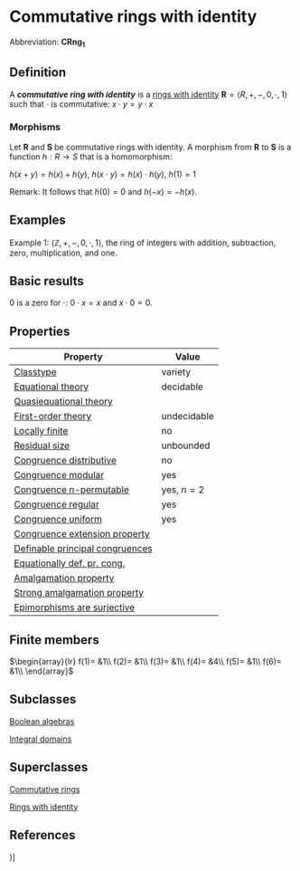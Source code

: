 # Commutative rings with identity

Abbreviation: **CRng$_1$**
## Definition
A ***commutative ring with identity*** is a [rings with identity](rings_with_identitys.md) $\mathbf{R}=\langle R,+,-,0,\cdot,1
\rangle$ such that 
$\cdot$ is commutative:  $x\cdot y=y\cdot x$

### Morphisms
Let $\mathbf{R}$ and $\mathbf{S}$ be commutative rings with identity. A morphism from $\mathbf{R}$
to $\mathbf{S}$ is a function $h:R\rightarrow S$ that is a homomorphism: 

$h(x+y)=h(x)+h(y)$, $h(x\cdot y)=h(x)\cdot h(y)$, $h(1)=1$

Remark: 
It follows that $h(0)=0$ and $h(-x)=-h(x)$.

## Examples
Example 1: $\langle\mathbb{Z},+,-,0,\cdot,1\rangle$, the ring of integers with addition, subtraction, zero, multiplication, and one.


## Basic results
$0$ is a zero for $\cdot$: $0\cdot x=x$ and $x\cdot 0=0$.

## Properties


|Property|Value|
|---|---|
|[Classtype](classtype.md)  |variety |
|[Equational theory](equational_theory.md)  |decidable |
|[Quasiequational theory](quasiequational_theory.md)  | |
|[First-order theory](first-order_theory.md)  |undecidable |
|[Locally finite](locally_finite.md)  |no |
|[Residual size](residual_size.md)  |unbounded |
|[Congruence distributive](congruence_distributive.md)  |no |
|[Congruence modular](congruence_modular.md)  |yes |
|[Congruence n-permutable](congruence_n-permutable.md)  |yes, $n=2$ |
|[Congruence regular](congruence_regular.md)  |yes |
|[Congruence uniform](congruence_uniform.md)  |yes |
|[Congruence extension property](congruence_extension_property.md)  | |
|[Definable principal congruences](definable_principal_congruences.md)  | |
|[Equationally def. pr. cong.](equationally_def._pr._cong..md)  | |
|[Amalgamation property](amalgamation_property.md)  | |
|[Strong amalgamation property](strong_amalgamation_property.md)  | |
|[Epimorphisms are surjective](epimorphisms_are_surjective.md)  | |
## Finite members

$\begin{array}{lr}
f(1)= &1\\
f(2)= &1\\
f(3)= &1\\
f(4)= &4\\
f(5)= &1\\
f(6)= &1\\
\end{array}$

## Subclasses
[Boolean algebras](boolean_algebras.md) 

[Integral domains](integral_domains.md) 

## Superclasses
[Commutative rings](commutative_rings.md) 

[Rings with identity](rings_with_identitys.md) 


## References


)]
